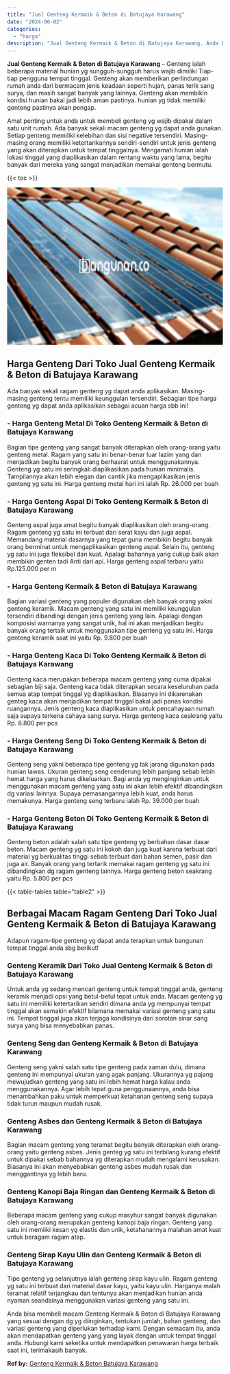 ```yaml
---
title: "Jual Genteng Kermaik & Beton di Batujaya Karawang"
date: "2024-06-02"
categories: 
  - "harga"
description: "Jual Genteng Kermaik & Beton di Batujaya Karawang. Anda bisa membeli macam Genteng Kermaik & Beton di Batujaya Karawang yang sesuai dengan dg yg diinginkan,..."
---
```


**Jual Genteng Kermaik & Beton di Batujaya Karawang** – Genteng ialah beberapa material hunian yg sungguh-sungguh harus wajib dimiliki Tiap-tiap pengguna tempat tinggal. Genteng akan memberikan perlindungan rumah anda dari bermacam jenis keadaan seperti hujan, panas terik sang surya, dan masih sangat banyak yang lainnya. Genteng akan membikin kondisi hunian bakal jadi lebih aman pastinya. hunian yg tidak memiliki genteng pastinya akan pengap.

Amat penting untuk anda untuk membeli genteng yg wajib dipakai dalam satu unit rumah. Ada banyak sekali macam genteng yg dapat anda gunakan. Setiap genteng memiliki kelebihan dan sisi negative tersendiri. Masing-masing orang memiliki ketertarikannya sendiri-sendiri untuk jenis genteng yang akan diterapkan untuk tempat tinggalnya. Mengamati hunian ialah lokasi tinggal yang diaplikasikan dalam rentang waktu yang lama, begitu banyak dari mereka yang sangat menjadikan memakai genteng bermutu.

{{< toc >}}

![Jual Genteng Kermaik & Beton di Batujaya Karawang](/images/genteng-minimalis-murah02.png)

## Harga Genteng Dari Toko Jual Genteng Kermaik & Beton di Batujaya Karawang

Ada banyak sekali ragam genteng yg dapat anda aplikasikan. Masing-masing genteng tentu memiliki keunggulan tersendiri. Sebagian tipe harga genteng yg dapat anda aplikasikan sebagai acuan harga sbb ini!

### \- Harga Genteng Metal Di Toko Genteng Kermaik & Beton di Batujaya Karawang

Bagian tipe genteng yang sangat banyak diterapkan oleh orang-orang yaitu genteng metal. Ragam yang satu ini benar-benar luar lazim yang dan menjadikan begitu banyak orang berhasrat untuk menggunakannya. Genteng yg satu ini seringkali diaplikasikan pada hunian minimalis. Tampilannya akan lebih elegan dan cantik jika mengaplikasikan jenis genteng yg satu ini. Harga genteng metal hari ini ialah Rp. 26.000 per buah

### \- Harga Genteng Aspal Di Toko Genteng Kermaik & Beton di Batujaya Karawang

Genteng aspal juga amat begitu banyak diaplikasikan oleh orang-orang. Ragam genteng yg satu ini terbuat dari serat kayu dan juga aspal. Memandang material dasarnya yang tepat guna membikin begitu banyak orang berminat untuk mengaplikasikan genteng aspal. Selain itu, genteng yg satu ini juga fleksibel dan kuat. Apalagi bahannya yang cukup baik akan membikin genten tadi Anti dari api. Harga genteng aspal terbaru yaitu Rp.125.000 per m

### \- Harga Genteng Kermaik & Beton di Batujaya Karawang

Bagian variasi genteng yang populer digunakan oleh banyak orang yakni genteng keramik. Macam genteng yang satu ini memiliki keunggulan tersendiri dibandingi dengan jenis genteng yang lain. Apalagi dengan komposisi warnanya yang sangat unik, hal ini akan menjadikan begitu banyak orang tertaik untuk menggunakan tipe genteng yg satu ini. Harga genteng keramik saat ini yaitu Rp. 9.800 per buah

### \- Harga Genteng Kaca Di Toko Genteng Kermaik & Beton di Batujaya Karawang

Genteng kaca merupakan beberapa macam genteng yang cuma dipakai sebagian biji saja. Genteng kaca tidak diterapkan secara keseluruhan pada semua atap tempat tinggal yg diaplikasikan. Biasanya ini dikarenakan genteg kaca akan menjadikan tempat tinggal bakal jadi panas kondisi ruangannya. Jenis genteng kaca diaplikasikan untuk pencahayaan rumah saja supaya terkena cahaya sang surya. Harga genteng kaca seakrang yaitu Rp. 8.800 per pcs

### \- Harga Genteng Seng Di Toko Genteng Kermaik & Beton di Batujaya Karawang

Genteng seng yakni beberapa tipe genteng yg tak jarang digunakan pada hunian lawas. Ukuran genteng seng cenderung lebih panjang sebab lebih hemat harga yang harus dikeluarkan. Bagi anda yg menginginkan untuk menggunakan macam genteng yang satu ini akan lebih efektif dibandingkan dg variasi lainnya. Supaya pemasangannya lebih kuat, anda harus memakunya. Harga genteng seng terbaru ialah Rp. 39.000 per buah

### \- Harga Genteng Beton Di Toko Genteng Kermaik & Beton di Batujaya Karawang

Genteng beton adalah salah satu tipe genteng yg berbahan dasar dasar beton. Macam genteng yg satu ini kokoh dan juga kuat karena terbuat dari material yg berkualitas tinggi sebab terbuat dari bahan semen, pasir dan juga air. Banyak orang yang tertarik memakai ragam genteng yg satu ini dibandingkan dg ragam genteng lainnya. Harga genteng beton seakrang yaitu Rp. 5.800 per pcs

{{< table-tables table="table2" >}}

## Berbagai Macam Ragam Genteng Dari Toko Jual Genteng Kermaik & Beton di Batujaya Karawang

Adapun ragam-tipe genteng yg dapat anda terapkan untuk bangunan tempat tinggal anda sbg berikut!

### Genteng Keramik Dari Toko Jual Genteng Kermaik & Beton di Batujaya Karawang

Untuk anda yg sedang mencari genteng untuk tempat tinggal anda, genteng keramik menjadi opsi yang betul-betul tepat untuk anda. Macam genteng yg satu ini memiliki ketertarikan sendiri dimana anda yg mempunyai tempat tinggal akan semakin efektif bilamana memakai variasi genteng yang satu ini. Tempat tinggal juga akan terjaga kondisinya dari sorotan sinar sang surya yang bisa menyebabkan panas.

### Genteng Seng dan Genteng Kermaik & Beton di Batujaya Karawang

Genteng seng yakni salah satu tipe genteng pada zaman dulu, dimana genteng ini mempunyai ukuran yang agak panjang. Ukurannya yg pajang mewujudkan genteng yang satu ini lebih hemat harga kalau anda menggunakannya. Agar lebih tepat guna penggunaannya, anda bisa menambahkan paku untuk memperkuat ketahanan genteng seng supaya tidak turun maupun mudah rusak.

### Genteng Asbes dan Genteng Kermaik & Beton di Batujaya Karawang

Bagian macam genteng yang teramat begitu banyak diterapkan oleh orang-orang yaitu genteng asbes. Jenis genteg yg satu ini terbilang kurang efektif untuk dipakai sebab bahannya yg diterapkan mudah mengalami kerusakan. Biasanya ini akan menyebabkan genteng asbes mudah rusak dan menggantinya yg lebih baru.

### Genteng Kanopi Baja Ringan dan Genteng Kermaik & Beton di Batujaya Karawang

Beberapa macam genteng yang cukup masyhur sangat banyak digunakan oleh orang-orang merupakan genteng kanopi baja ringan. Genteng yang satu ini memiiki kesan yg elastis dan unik, ketahanannya malahan amat kuat untuk beragam ragam atap.

### Genteng Sirap Kayu Ulin dan Genteng Kermaik & Beton di Batujaya Karawang

Tipe genteng yg selanjutnya ialah genteng sirap kayu ulin. Ragam genteng yg satu ini terbuat dari material dasar kayu, yaitu kayu ulin. Harganya malah teramat relatif terjangkau dan tentunya akan menjadikan hunian anda nyaman seandainya menggunakan variasi genteng yang satu ini.

Anda bisa membeli macam Genteng Kermaik & Beton di Batujaya Karawang yang sesuai dengan dg yg diinginkan, tentukan jumlah, bahan genteng, dan variasi genteng yang diperlukan terhadap kami. Dengan semacam itu, anda akan mendapatkan genteng yang yang layak dengan untuk tempat tinggal anda. Hubungi kami seketika untuk mendapatkan penawaran harga terbaik saat ini, terimakasih banyak.

**Ref by:**  [Genteng Kermaik & Beton  Batujaya Karawang](https://id.wikipedia.org/wiki/Genteng)
